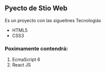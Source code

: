 ## Pyecto de Stio Web

Es un proyecto con las sigueitnes Tecnologiás


* HTML5
* CSS3

### Poximamente contendrá:

1. EcmaScript 6
2. React JS